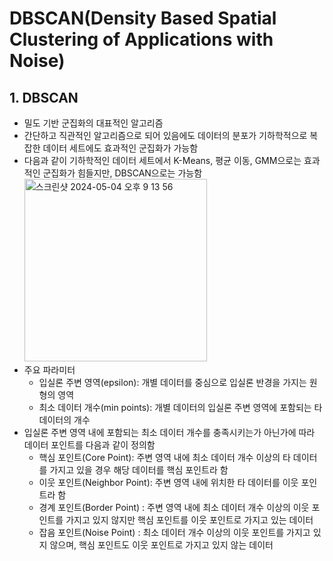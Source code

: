 DBSCAN(Density Based Spatial Clustering of Applications with Noise)
===

## 1. DBSCAN
- 밀도 기반 군집화의 대표적인 알고리즘
- 간단하고 직관적인 알고리즘으로 되어 있음에도 데이터의 분포가 기하학적으로 복잡한 데이터 세트에도 효과적인 군집화가 가능함
- 다음과 같이 기하학적인 데이터 세트에서 K-Means, 평균 이동, GMM으로는 효과적인 군집화가 힘들지만, DBSCAN으로는 가능함
  <img width="292" alt="스크린샷 2024-05-04 오후 9 13 56" src="https://github.com/seungye-kwak/til_log/assets/112370282/865815d2-21e1-421b-b0b5-2e70f100976c">
- 주요 파라미터
  + 입실론 주변 영역(epsilon): 개별 데이터를 중심으로 입실론 반경을 가지는 원형의 영역
  + 최소 데이터 개수(min points): 개별 데이터의 입실론 주변 영역에 포함되는 타 데이터의 개수
- 입실론 주변 영역 내에 포함되는 최소 데이터 개수를 충족시키는가 아닌가에 따라 데이터 포인트를 다음과 같이 정의함
  + 핵심 포인트(Core Point): 주변 영역 내에 최소 데이터 개수 이상의 타 데이터를 가지고 있을 경우 해당 데이터를 핵심 포인트라 함
  + 이웃 포인트(Neighbor Point): 주변 영역 내에 위치한 타 데이터를 이웃 포인트라 함
  + 경계 포인트(Border Point) : 주변 영역 내에 최소 데이터 개수 이상의 이웃 포인트를 가지고 있지 않지만 핵심 포인트를 이웃 포인트로 가지고 있는 데이터
  + 잡음 포인트(Noise Point) : 최소 데이터 개수 이상의 이웃 포인트를 가지고 있지 않으며, 핵심 포인트도 이웃 포인트로 가지고 있지 않는 데이터
